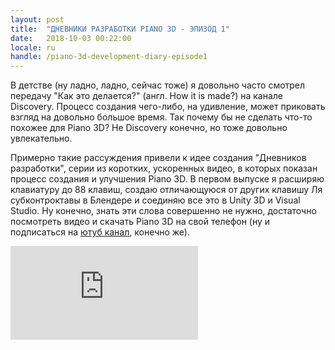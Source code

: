 ```yaml
---
layout: post
title:  "ДНЕВНИКИ РАЗРАБОТКИ PIANO 3D - ЭПИЗОД 1"
date:   2018-10-03 00:22:00
locale: ru
handle: /piano-3d-development-diary-episode1
---
```


В детстве (ну ладно, ладно, сейчас тоже) я довольно часто смотрел передачу "Как это делается?" (англ. How it is made?) на канале Discovery. Процесс создания чего-либо, на удивление, может приковать взгляд на довольно большое время. Так почему бы не сделать что-то похожее для Piano 3D? Не Discovery конечно, но тоже довольно увлекательно.

Примерно такие рассуждения привели к идее создания "Дневников разработки", серии из коротких, ускоренных видео, в которых показан процесс создания и улучшения Piano 3D. В первом выпуске я расширяю клавиатуру до 88 клавиш, создаю отличающуюся от других клавишу Ля субконтроктавы в Блендере и соединяю все это в Unity 3D и Visual Studio. Ну конечно, знать эти слова совершенно не нужно, достаточно посмотреть видео и скачать Piano 3D на свой телефон (ну и подписаться на [ютуб канал](https://www.youtube.com/channel/UC9MOkgEEoZUGpnM8B3MsYeA), конечно же).

<div class="videowrapper">
<iframe src="https://www.youtube.com/embed/gko9AnC7z3E" frameborder="0" allow="autoplay; encrypted-media" allowfullscreen></iframe>
</div>

